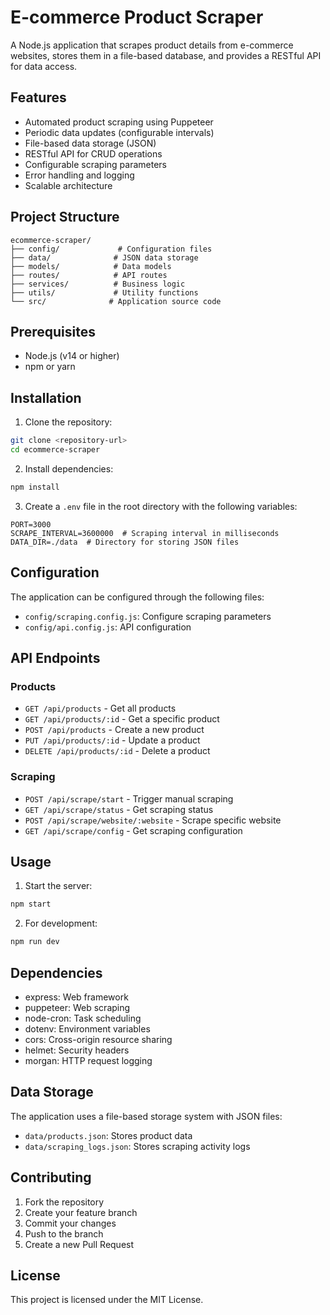 # E-commerce Product Scraper

A Node.js application that scrapes product details from e-commerce websites, stores them in a file-based database, and provides a RESTful API for data access.

## Features

- Automated product scraping using Puppeteer
- Periodic data updates (configurable intervals)
- File-based data storage (JSON)
- RESTful API for CRUD operations
- Configurable scraping parameters
- Error handling and logging
- Scalable architecture

## Project Structure

```
ecommerce-scraper/
├── config/             # Configuration files
├── data/              # JSON data storage
├── models/            # Data models
├── routes/            # API routes
├── services/          # Business logic
├── utils/             # Utility functions
└── src/              # Application source code
```

## Prerequisites

- Node.js (v14 or higher)
- npm or yarn

## Installation

1. Clone the repository:
```bash
git clone <repository-url>
cd ecommerce-scraper
```

2. Install dependencies:
```bash
npm install
```

3. Create a `.env` file in the root directory with the following variables:
```
PORT=3000
SCRAPE_INTERVAL=3600000  # Scraping interval in milliseconds
DATA_DIR=./data  # Directory for storing JSON files
```

## Configuration

The application can be configured through the following files:

- `config/scraping.config.js`: Configure scraping parameters
- `config/api.config.js`: API configuration

## API Endpoints

### Products

- `GET /api/products` - Get all products
- `GET /api/products/:id` - Get a specific product
- `POST /api/products` - Create a new product
- `PUT /api/products/:id` - Update a product
- `DELETE /api/products/:id` - Delete a product

### Scraping

- `POST /api/scrape/start` - Trigger manual scraping
- `GET /api/scrape/status` - Get scraping status
- `POST /api/scrape/website/:website` - Scrape specific website
- `GET /api/scrape/config` - Get scraping configuration

## Usage

1. Start the server:
```bash
npm start
```

2. For development:
```bash
npm run dev
```

## Dependencies

- express: Web framework
- puppeteer: Web scraping
- node-cron: Task scheduling
- dotenv: Environment variables
- cors: Cross-origin resource sharing
- helmet: Security headers
- morgan: HTTP request logging

## Data Storage

The application uses a file-based storage system with JSON files:
- `data/products.json`: Stores product data
- `data/scraping_logs.json`: Stores scraping activity logs

## Contributing

1. Fork the repository
2. Create your feature branch
3. Commit your changes
4. Push to the branch
5. Create a new Pull Request

## License

This project is licensed under the MIT License. 